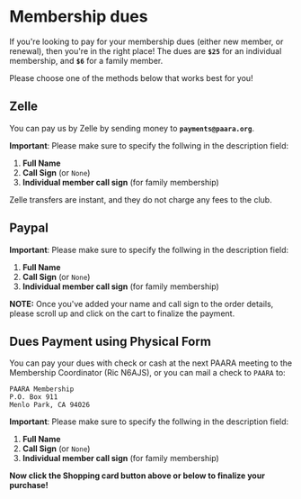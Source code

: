 <script src="https://www.paypalobjects.com/ncp/cart/cart.js" data-merchant-id="S8WSXPY6KJGZS" data-proofer-ignore></script>

# Membership dues

If you're looking to pay for your membership dues (either new member, or renewal), then you're in the right place!  The dues are **`$25`** for an individual membership, and **`$6`** for a family member.

Please choose one of the methods below that works best for you!

## Zelle

You can pay us by Zelle by sending money to **`payments@paara.org`**.

**Important**: Please make sure to specify the follwing in the description field:
1. **Full Name**
2. **Call Sign** (or `None`)
3. **Individual member call sign** (for family membership)

Zelle transfers are instant, and they do not charge any fees to the club.

## Paypal

<paypal-cart-button data-id="pp-view-cart"></paypal-cart-button>
<script>
  cartPaypal.Cart({ id: "pp-view-cart" })
</script>  


**Important**: Please make sure to specify the follwing in the description field:
1. **Full Name**
2. **Call Sign** (or `None`)
3. **Individual member call sign** (for family membership)

<paypal-add-to-cart-button data-id="JWDYVV8LAQR4E"></paypal-add-to-cart-button>
<script>
  cartPaypal.AddToCart({ id: "JWDYVV8LAQR4E" })
</script>

**NOTE:** Once you've added your name and call sign to the order details, please scroll up and click on the cart to finalize the payment.

## Dues Payment using Physical Form

You can pay your dues with check or cash at the next PAARA meeting to the Membership Coordinator (Ric N6AJS), or you can mail a check to `PAARA` to:

    PAARA Membership
    P.O. Box 911
    Menlo Park, CA 94026

**Important**: Please make sure to specify the follwing in the description field:
1. **Full Name**
2. **Call Sign** (or `None`)
3. **Individual member call sign** (for family membership)

**Now click the Shopping card button above or below to finalize your purchase!**

<paypal-cart-button data-id="pp-view-cart"></paypal-cart-button>
<script>
  cartPaypal.Cart({ id: "pp-view-cart" })
</script>
